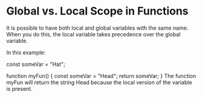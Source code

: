 # Global vs. Local Scope in Functions

It is possible to have both local and global variables with the same name. When you do this, the local variable takes precedence over the global variable.

In this example:

const someVar = "Hat";

function myFun() {
  const someVar = "Head";
  return someVar;
}
The function myFun will return the string Head because the local version of the variable is present.